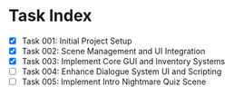 # Task Index

- [x] Task 001: Initial Project Setup
- [x] Task 002: Scene Management and UI Integration
- [x] Task 003: Implement Core GUI and Inventory Systems
- [ ] Task 004: Enhance Dialogue System UI and Scripting
- [ ] Task 005: Implement Intro Nightmare Quiz Scene
